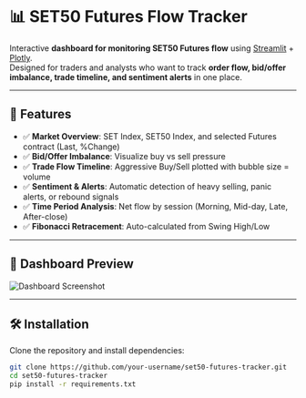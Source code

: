 # 📊 SET50 Futures Flow Tracker

Interactive **dashboard for monitoring SET50 Futures flow** using [Streamlit](https://streamlit.io/) + [Plotly](https://plotly.com/).  
Designed for traders and analysts who want to track **order flow, bid/offer imbalance, trade timeline, and sentiment alerts** in one place.  

---

## 🚀 Features

- ✅ **Market Overview**: SET Index, SET50 Index, and selected Futures contract (Last, %Change)  
- ✅ **Bid/Offer Imbalance**: Visualize buy vs sell pressure  
- ✅ **Trade Flow Timeline**: Aggressive Buy/Sell plotted with bubble size = volume  
- ✅ **Sentiment & Alerts**: Automatic detection of heavy selling, panic alerts, or rebound signals  
- ✅ **Time Period Analysis**: Net flow by session (Morning, Mid-day, Late, After-close)  
- ✅ **Fibonacci Retracement**: Auto-calculated from Swing High/Low  

---

## 📸 Dashboard Preview

![Dashboard Screenshot](SET50screen.png)  


---

## 🛠️ Installation

Clone the repository and install dependencies:

```bash
git clone https://github.com/your-username/set50-futures-tracker.git
cd set50-futures-tracker
pip install -r requirements.txt
